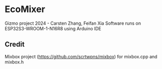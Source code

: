# EcoMixer
Gizmo project 2024 - Carsten Zhang, Feifan Xia
Software runs on ESP32S3-WROOM-1-N16R8 using Arduino IDE

## Credit
Mixbox project (https://github.com/scrtwpns/mixbox) for mixbox.cpp and mixbox.h
